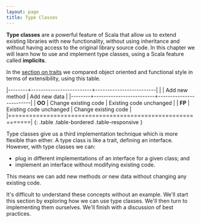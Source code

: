 ```yaml
---
layout: page
title: Type Classes
---
```


**Type classes** are a powerful feature of Scala that allow us to extend existing libraries with new functionality, without using inheritance and without having access to the original library source code. In this chapter we will learn how to use and implement type classes, using a Scala feature called **implicits**.

In the [section on traits](../traits/working-with-data.html) we compared object oriented and functional style in terms of extensibility, using this table.

|--------+-------------------------+-------------------------|
|        | Add new method          | Add new data            |
|--------+-------------------------+-------------------------|
| **OO** | Change existing code    | Existing code unchanged |
| **FP** | Existing code unchanged | Change existing code    |
|============================================================|
{: .table .table-bordered .table-responsive }

Type classes give us a third implementation technique which is more flexible than either. A type class is like a trait, defining an interface. However, with type classes we can:

- plug in different implementations of an interface for a given class; and
- implement an interface without modifying existing code.

This means we can add new methods *or* new data without changing any existing code.

It's difficult to understand these concepts without an example. We'll start this section by exploring how we can use type classes. We'll then turn to implementing them ourselves. We'll finish with a discussion of best practices.
